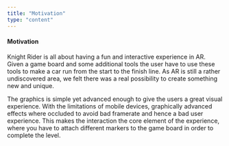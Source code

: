 ```yaml
---
title: "Motivation"
type: "content"
---
```


#### Motivation

Knight Rider is all about having a fun and interactive experience in AR. Given a game board and some additional tools the user have to use these tools to make a car run from the start to the finish line.
As AR is still a rather undiscovered area, we felt there was a real possibility to create something new and unique.  
 
The graphics is simple yet advanced enough to give the users a great visual experience. With the limitations of mobile devices, graphically advanced effects where occluded to avoid bad framerate and hence a bad user experience. This makes the interaction the core element of the experience, where you have to attach different markers to the game board in order to complete the level.
